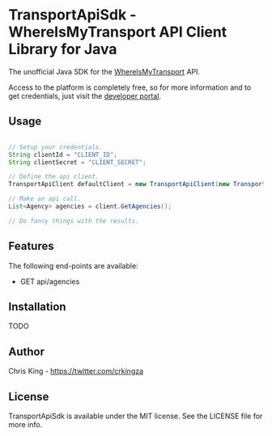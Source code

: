 # TransportApiSdk - WhereIsMyTransport API Client Library for Java

The unofficial Java SDK for the [WhereIsMyTransport](https://www.whereismytransport.com) API. 

Access to the platform is completely free, so for more information and to get credentials, just visit the [developer portal](https://developer.whereismytransport.com).

## Usage

```java

// Setup your credentials.
String clientId = "CLIENT_ID";
String clientSecret = "CLIENT_SECRET";

// Define the api client.
TransportApiClient defaultClient = new TransportApiClient(new TransportApiClientSettings(clientId, clientSecret));

// Make an api call.
List<Agency> agencies = client.GetAgencies();

// Do fancy things with the results.
```

## Features

The following end-points are available:

* GET api/agencies

## Installation

TODO

## Author

Chris King - https://twitter.com/crkingza

## License

TransportApiSdk is available under the MIT license. See the LICENSE file for more info.
